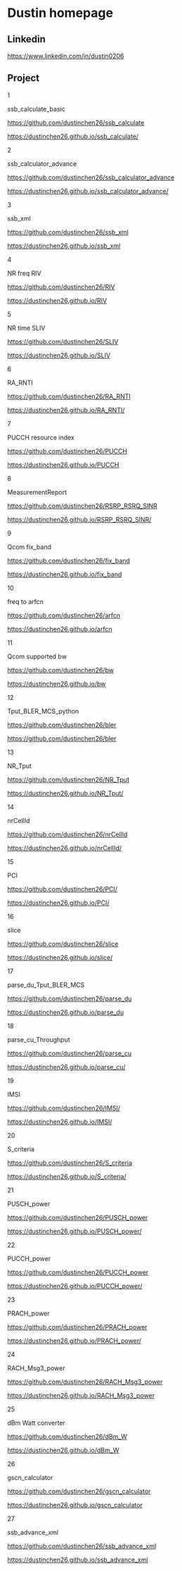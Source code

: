 # Dustin homepage

## Linkedin

https://www.linkedin.com/in/dustin0206 

## Project
1

ssb_calculate_basic

https://github.com/dustinchen26/ssb_calculate

https://dustinchen26.github.io/ssb_calculate/

2

ssb_calculator_advance

https://github.com/dustinchen26/ssb_calculator_advance

https://dustinchen26.github.io/ssb_calculator_advance/

3

ssb_xml

https://github.com/dustinchen26/ssb_xml

https://dustinchen26.github.io/ssb_xml

4

NR freq RIV

https://github.com/dustinchen26/RIV

https://dustinchen26.github.io/RIV

5

NR time SLIV

https://github.com/dustinchen26/SLIV

https://dustinchen26.github.io/SLIV

6

RA_RNTI

https://github.com/dustinchen26/RA_RNTI

https://dustinchen26.github.io/RA_RNTI/

7

PUCCH resource index

https://github.com/dustinchen26/PUCCH

https://dustinchen26.github.io/PUCCH

8

MeasurementReport

https://github.com/dustinchen26/RSRP_RSRQ_SINR

https://dustinchen26.github.io/RSRP_RSRQ_SINR/

9

Qcom fix_band

https://github.com/dustinchen26/fix_band

https://dustinchen26.github.io/fix_band

10

freq to arfcn

https://github.com/dustinchen26/arfcn

https://dustinchen26.github.io/arfcn

11

Qcom supported bw

https://github.com/dustinchen26/bw

https://dustinchen26.github.io/bw

12

Tput_BLER_MCS_python

https://github.com/dustinchen26/bler

https://github.com/dustinchen26/bler

13

NR_Tput

https://github.com/dustinchen26/NR_Tput

https://dustinchen26.github.io/NR_Tput/

14

nrCellId

https://github.com/dustinchen26/nrCellId

https://dustinchen26.github.io/nrCellId/

15

PCI

https://github.com/dustinchen26/PCI/

https://dustinchen26.github.io/PCI/

16

slice

https://github.com/dustinchen26/slice

https://dustinchen26.github.io/slice/

17

parse_du_Tput_BLER_MCS

https://github.com/dustinchen26/parse_du

https://dustinchen26.github.io/parse_du

18

parse_cu_Throughput

https://github.com/dustinchen26/parse_cu

https://dustinchen26.github.io/parse_cu/

19

IMSI

https://github.com/dustinchen26/IMSI/

https://dustinchen26.github.io/IMSI/

20

S_criteria

https://github.com/dustinchen26/S_criteria

https://dustinchen26.github.io/S_criteria/

21

PUSCH_power

https://github.com/dustinchen26/PUSCH_power

https://dustinchen26.github.io/PUSCH_power/

22

PUCCH_power

https://github.com/dustinchen26/PUCCH_power

https://dustinchen26.github.io/PUCCH_power/

23

PRACH_power

https://github.com/dustinchen26/PRACH_power

https://dustinchen26.github.io/PRACH_power/

24

RACH_Msg3_power

https://github.com/dustinchen26/RACH_Msg3_power

https://dustinchen26.github.io/RACH_Msg3_power

25

dBm Watt converter

https://github.com/dustinchen26/dBm_W

https://dustinchen26.github.io/dBm_W

26

gscn_calculator

https://github.com/dustinchen26/gscn_calculator

https://dustinchen26.github.io/gscn_calculator

27

ssb_advance_xml

https://github.com/dustinchen26/ssb_advance_xml

https://dustinchen26.github.io/ssb_advance_xml

